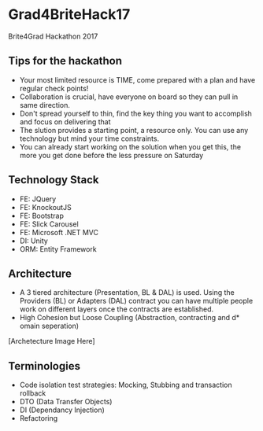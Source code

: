 # Grad4BriteHack17
Brite4Grad Hackathon 2017

## Tips for the hackathon
* Your most limited resource is TIME, come prepared with a plan and have regular check points!
* Collaboration is crucial, have everyone on board so they can pull in same direction.
* Don't spread yourself to thin, find the key thing you want to accomplish and focus on delivering that
* The slution provides a starting point, a resource only. You can use any technology but mind your time constraints.
* You can already start working on the solution when you get this, the more you get done before the less pressure on Saturday

## Technology Stack
* FE: JQuery
* FE: KnockoutJS
* FE: Bootstrap
* FE: Slick Carousel
* FE: Microsoft .NET MVC
* DI: Unity
* ORM: Entity Framework

## Architecture
* A 3 tiered architecture (Presentation, BL & DAL) is used. Using the Providers (BL) or Adapters (DAL) contract you can have multiple people work on different layers once the contracts are established.
* High Cohesion but Loose Coupling (Abstraction, contracting and d* omain seperation)

[Archetecture Image Here]

## Terminologies
* Code isolation test strategies: Mocking, Stubbing and transaction rollback
* DTO (Data Transfer Objects)
* DI (Dependancy Injection)
* Refactoring






